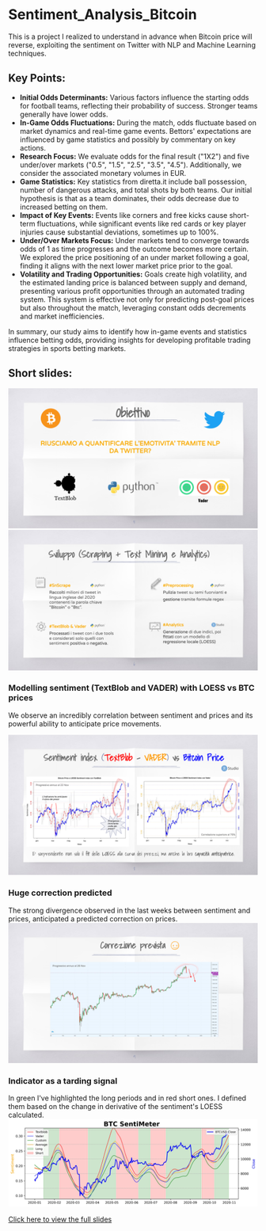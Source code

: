 # Sentiment_Analysis_Bitcoin

This is a project I realized to understand in advance when Bitcoin price will reverse, exploiting the sentiment on Twitter with NLP and Machine Learning techniques.

## Key Points:
- **Initial Odds Determinants:** Various factors influence the starting odds for football teams, reflecting their probability of success. Stronger teams generally have lower odds.
- **In-Game Odds Fluctuations:** During the match, odds fluctuate based on market dynamics and real-time game events. Bettors' expectations are influenced by game statistics and possibly by commentary on key actions.
- **Research Focus:** We evaluate odds for the final result ("1X2") and five under/over markets ("0.5", "1.5", "2.5", "3.5", "4.5"). Additionally, we consider the associated monetary volumes in EUR.
- **Game Statistics:** Key statistics from diretta.it include ball possession, number of dangerous attacks, and total shots by both teams. Our initial hypothesis is that as a team dominates, their odds decrease due to increased betting on them.
- **Impact of Key Events:** Events like corners and free kicks cause short-term fluctuations, while significant events like red cards or key player injuries cause substantial deviations, sometimes up to 100%.
- **Under/Over Markets Focus:** Under markets tend to converge towards odds of 1 as time progresses and the outcome becomes more certain. We explored the price positioning of an under market following a goal, finding it aligns with the next lower market price prior to the goal.
- **Volatility and Trading Opportunities:** Goals create high volatility, and the estimated landing price is balanced between supply and demand, presenting various profit opportunities through an automated trading system. This system is effective not only for predicting post-goal prices but also throughout the match, leveraging constant odds decrements and market inefficiencies.

In summary, our study aims to identify how in-game events and statistics influence betting odds, providing insights for developing profitable trading strategies in sports betting markets.


## Short slides:
![Example](docs/imgs/img1.png)
![Example](docs/imgs/img2.png)

### Modelling sentiment (TextBlob and VADER) with LOESS vs BTC prices
We observe an incredibly correlation between sentiment and prices and its powerful ability to anticipate price movements.

![Example](docs/imgs/img3.png)

### Huge correction predicted
The strong divergence observed in the last weeks between sentiment and prices, anticipated a predicted correction on prices.
![Example](docs/imgs/img4.png)

### Indicator as a tarding signal
In green I've highlighted the long periods and in red short ones. I defined them based on the change in derivative of the sentiment's LOESS calculated.
![Sentimeter](docs/imgs/SentiMeter.jpg)


[Click here to view the full slides](https://github.com/DanieleRaimondi/Sentiment_Analysis_Bitcoin/blob/main/docs/slides.pdf)